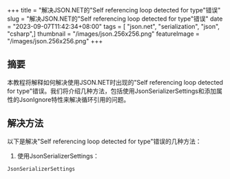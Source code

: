 +++
title = "解决JSON.NET的\"Self referencing loop detected for type\"错误"
slug = "解决JSON.NET的\"Self referencing loop detected for type\"错误"
date = "2023-09-07T11:42:34+08:00"
tags = [ "json.net", "serialization", "json", "csharp",]
thumbnail = "/images/json.256x256.png"
featureImage = "/images/json.256x256.png"
+++


## 摘要

本教程将解释如何解决使用JSON.NET时出现的"Self referencing loop detected for type"错误。我们将介绍几种方法，包括使用JsonSerializerSettings和添加属性的JsonIgnore特性来解决循环引用的问题。

## 解决方法

以下是解决"Self referencing loop detected for type"错误的几种方法：

1. 使用JsonSerializerSettings：

```csharp
JsonSerializerSettings


